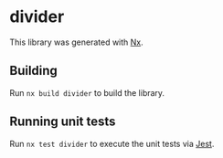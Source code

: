 # divider

This library was generated with [Nx](https://nx.dev).

## Building

Run `nx build divider` to build the library.

## Running unit tests

Run `nx test divider` to execute the unit tests via [Jest](https://jestjs.io).
